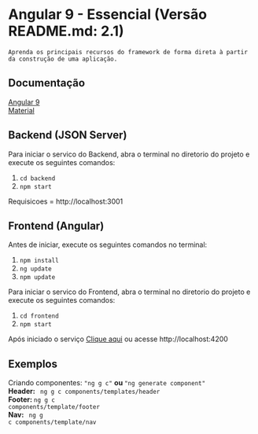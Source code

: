 # Angular 9 - Essencial (Versão README.md: 2.1)
    Aprenda os principais recursos do framework de forma direta à partir da construção de uma aplicação.

## Documentação

[Angular 9](https://angular.io/docs)<br/>
[Material](https://material.io/resources/icons/?style=baseline)

## Backend (JSON Server)

Para iniciar o servico do Backend, abra o terminal no diretorio do projeto e execute os seguintes comandos:
1. <code>cd backend</code>
2. <code>npm start</code>

Requisicoes = http://localhost:3001

## Frontend (Angular)
Antes de iniciar, execute os seguintes comandos no terminal:
1. <code>npm install</code>
2. <code>ng update</code>
3. <code>npm update</code>

Para iniciar o servico do Frontend, abra o terminal no diretorio do projeto e execute os seguintes comandos:

1. <code>cd frontend</code>
2. <code>npm start</code>

Após iniciado o serviço [Clique aqui](http://localhost:4200) ou acesse http://localhost:4200

## Exemplos

Criando componentes:
<code>"ng g c"</code> <strong> ou </strong><code>"ng generate component"</code><br/>
<strong>Header: </strong><code> ng g c components/templates/header</code><br/>
<strong>Footer: </strong><code>ng g c components/template/footer</code><br/>
<strong>Nav: </strong><code> ng g c components/template/nav </code><br/>
